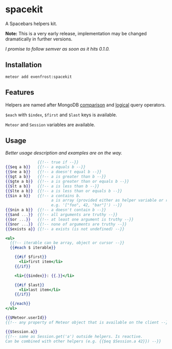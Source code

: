 # spacekit
A Spacebars helpers kit.

**Note:** This is a very early release, implementation may be changed dramatically in further versions.

_I promise to follow semver as soon as it hits 0.1.0._

## Installation
`meteor add evenfrost:spacekit`

## Features
Helpers are named after MongoDB [comparison](http://docs.mongodb.org/manual/reference/operator/query-comparison/) and [logical](http://docs.mongodb.org/manual/reference/operator/query-logical/) query operators.

`$each` with `$index`, `$first` and `$last` keys is available.

`Meteor` and `Session` variables are available.

## Usage
_Better usage description and examples are on the way._
```handlebars
              {{!-- true if --}}
{{$eq a b}}   {{!-- a equals b --}}
{{$ne a b}}   {{!-- a doesn't equal b --}}
{{$gt a b}}   {{!-- a is greater than b --}}
{{$gte a b}}  {{!-- a is greater than or equals b --}}
{{$lt a b}}   {{!-- a is less than b --}}
{{$lte a b}}  {{!-- a is less than or equals b --}}
{{$in a b}}   {{!-- a contains b.
                    a is array (provided either as helper variable or raw string
                    e.g. '["foo", 42, "bar"]') --}}
{{$nin a b}}  {{!-- a doesn't contain b --}}
{{$and ...}}  {{!-- all arguments are truthy --}}
{{$or ...}}   {{!-- at least one argument is truthy --}}
{{$nor ...}}  {{!-- none of arguments are truthy --}}
{{$exists a}} {{!-- a exists (is not undefined) --}}

<ul>
  {{!-- iterable can be array, object or cursor --}}
  {{#each $ iterable}}

    {{#if $first}}
      <li>first item</li>
    {{/if}}

    <li>{{$index}}: {{.}}</li>

    {{#if $last}}
      <li>last item</li>
    {{/if}}

  {{/each}}
</ul>

{{$Meteor.userId}}
{{!-- any property of Meteor object that is available on the client --}}

{{$Session.a}}
{{!-- same as Session.get('a') outside helpers. Is reactive.
Can be combined with other helpers (e.g. {{$eq $Session.a 42}}) --}}
```

